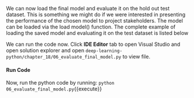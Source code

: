 We can now load the final model and evaluate it on the hold out test dataset. This is something
we might do if we were interested in presenting the performance of the chosen model to project
stakeholders. The model can be loaded via the load model() function. The complete example
of loading the saved model and evaluating it on the test dataset is listed below

We can run the code now. Click **IDE Editor** tab to open Visual Studio and open solution explorer and open `deep-learning-python/chapter_18/06_evaluate_final_model.py` to view file.


#### Run Code
Now, run the python code by running: `python 06_evaluate_final_model.py`{{execute}}